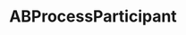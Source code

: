 ---
title: ABProcessParticipant
layout: module
mod: 'module:ABProcessParticipant'
category: platform-process
---